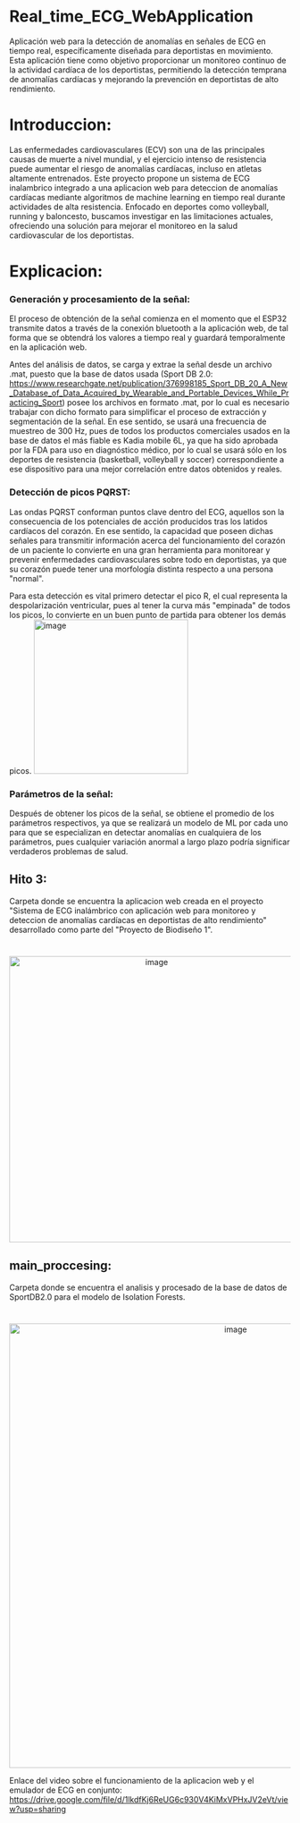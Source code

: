 # Real_time_ECG_WebApplication
Aplicación web para la detección de anomalías en señales de ECG en tiempo real, específicamente diseñada para deportistas en movimiento. Esta aplicación tiene como objetivo proporcionar un monitoreo continuo de la actividad cardíaca de los deportistas, permitiendo la detección temprana de anomalías cardíacas y mejorando la prevención en deportistas de alto rendimiento.

# Introduccion:

Las enfermedades cardiovasculares (ECV) son una de las principales causas de muerte a nivel mundial, y el ejercicio intenso de resistencia puede aumentar el riesgo de anomalías cardíacas, incluso en atletas altamente entrenados. Este proyecto propone un sistema de ECG inalambrico integrado a una aplicacion web para deteccion de anomalías cardíacas mediante algoritmos de machine learning en tiempo real durante actividades de alta resistencia. Enfocado en deportes como volleyball, running y baloncesto, buscamos investigar en las limitaciones actuales, ofreciendo una solución para mejorar el monitoreo en la salud cardiovascular de los deportistas.

# Explicacion:

### Generación y procesamiento de la señal:
El proceso de obtención de la señal comienza en el momento que el ESP32 transmite datos a través de la conexión bluetooth a la aplicación web, de tal forma que se obtendrá los valores a tiempo real y guardará temporalmente en la aplicación web.

Antes del análisis de datos, se carga y extrae la señal desde un archivo .mat, puesto que la base de datos usada (Sport DB 2.0: https://www.researchgate.net/publication/376998185_Sport_DB_20_A_New_Database_of_Data_Acquired_by_Wearable_and_Portable_Devices_While_Practicing_Sport) posee los archivos en formato .mat, por lo cual es necesario trabajar con dicho formato para simplificar el proceso de extracción  y segmentación de la señal. En ese sentido, se usará una frecuencia de muestreo de 300 Hz, pues de todos los productos comerciales usados en la base de datos el más fiable es  Kadia mobile 6L, ya que ha sido aprobada por la FDA para uso en diagnóstico médico, por lo cual se usará sólo en los deportes de resistencia (basketball, volleyball y soccer) correspondiente a ese dispositivo para una mejor correlación entre datos obtenidos y reales.

### Detección de picos PQRST:
Las ondas PQRST conforman puntos clave dentro del ECG, aquellos son la consecuencia de los potenciales de acción producidos tras los latidos cardíacos del corazón. En ese sentido, la capacidad que poseen dichas señales para transmitir información acerca del funcionamiento del corazón de un paciente lo convierte en una gran herramienta para monitorear y prevenir enfermedades cardiovasculares sobre todo en deportistas, ya que su corazón puede tener una morfología distinta respecto a una persona "normal".

Para esta detección es vital primero  detectar el pico R, el cual representa la despolarización ventricular, pues al tener la curva más "empinada" de todos los picos, lo convierte en un buen punto de partida para obtener los demás picos.
<img width="276" alt="image" src="https://github.com/user-attachments/assets/c0cffacb-ee31-4a84-a566-beaa5a50d439" />

### Parámetros de la señal:
Después de obtener los picos de la señal, se obtiene el promedio de los parámetros respectivos, ya que se realizará un modelo de ML por cada uno para que se especializan en detectar anomalías en cualquiera de los parámetros, pues cualquier variación anormal a largo plazo podría significar verdaderos problemas de salud.

## Hito 3: 
Carpeta donde se encuentra la aplicacion web creada en el proyecto "Sistema de ECG inalámbrico con aplicación web para monitoreo y deteccion de anomalías cardíacas en deportistas de alto rendimiento" desarrollado como parte del "Proyecto de Biodiseño 1".
#
<p style="text-align: center;">
  <img width="512" alt="image" src="https://github.com/user-attachments/assets/e55a9cfd-bdf7-4158-a226-8abd22423f9d" />
</p>

## main_proccesing: 
Carpeta donde se encuentra el analisis y procesado de la base de datos de SportDB2.0 para el modelo de Isolation Forests.
#

<p style="text-align: center;">
  <img width="795" alt="image" src="https://github.com/user-attachments/assets/c85afe43-5ba3-44ca-bcd9-0ad069996b5a" />
</p>

Enlace del video sobre el funcionamiento de la aplicacion web y el emulador de ECG en conjunto: https://drive.google.com/file/d/1lkdfKj6ReUG6c930V4KiMxVPHxJV2eVt/view?usp=sharing
